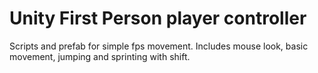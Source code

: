 # Unity First Person player controller
Scripts and prefab for simple fps movement. Includes mouse look, basic movement, jumping and sprinting with shift.
